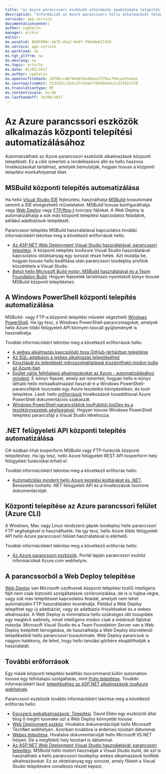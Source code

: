 ```yaml
---
title: "az Azure parancssori eszközök alkalmazás aaaAutomate telepítési |} Microsoft Docs"
description: "Információk az Azure parancssori hello alkalmazását telepítésének észlelése"
services: app-service
documentationcenter: 
author: cephalin
manager: erikre
editor: 
ms.assetid: 8b65980c-eb75-44a2-8e0f-f9eb9e617d16
ms.service: app-service
ms.workload: na
ms.tgt_pltfrm: na
ms.devlang: na
ms.topic: article
ms.date: 01/05/2017
ms.author: cephalin
ms.openlocfilehash: 3df66cc4bf4e6819ed0eee7278ac79dca2e5daa2
ms.sourcegitcommit: 523283cc1b3c37c428e77850964dc1c33742c5f0
ms.translationtype: MT
ms.contentlocale: hu-HU
ms.lasthandoff: 10/06/2017
---
```

# <a name="automate-deployment-of-your-azure-app-with-command-line-tools"></a>Az Azure parancssori eszközök alkalmazás központi telepítési automatizálásához
Automatizálható az Azure parancssori eszközök alkalmazások központi telepítését. Ez a cikk ismerteti a rendelkezésre álló és hello hasznos hivatkozásokat tartalmaz, amelyek bemutatják, hogyan toouse a központi telepítési munkafolyamat őket. 

## <a name="msbuild"></a>MSBuild központi telepítés automatizálása
Ha hello [Visual Studio IDE](#vs) fejlesztési, használhatja [MSBuild](http://msbuildbook.com/) tooautomate semmit a IDE elvégezhető műveleteket. MSBuild toouse konfigurálhatja vagy [Web Deploy](#webdeploy) vagy [FTP/ftps-t](#ftp) toocopy fájlokat. A Web Deploy is automatizálhatja a sok más központi telepítési kapcsolatos feladatok, például adatbázisok telepítését.

Parancssori telepítés MSBuild használatával kapcsolatos további információkért tekintse meg a következő erőforrások hello:

* [Az ASP.NET Web Deployment Visual Studio használatával: parancssori telepítési](http://www.asp.net/mvc/tutorials/deployment/visual-studio-web-deployment/command-line-deployment). A központi telepítés tooAzure Visual Studio használatával kapcsolatos oktatóanyag egy sorozat része hetek. Azt mutatja be, hogyan toouse hello beállítása után parancssori toodeploy profilok közzététele a Visual Studio.
* [Belső hello Microsoft Build motor: MSBuild használatával és a Team Foundation Build](http://msbuildbook.com/). Hogyan fejezetek tartalmazó nyomtatott könyv toouse MSBuild központi telepítéshez.

## <a name="powershell"></a>A Windows PowerShell központi telepítés automatizálása
MSBuild- vagy FTP-a központi telepítési művelet végezhető [Windows PowerShell](http://msdn.microsoft.com/library/dd835506.aspx). Ha így tesz, a Windows PowerShell-parancsmagokat, amelyek hello Azure többi felügyeleti API könnyen toocall gyűjteményét is használhatja.

További információkért tekintse meg a következő erőforrások hello:

* [A webes alkalmazás kapcsolódó tooa GitHub-tárházban telepítése](app-service-web-arm-from-github-provision.md)
* [Az SQL-adatbázis a webes alkalmazás telepítéséhez](app-service-web-arm-with-sql-database-provision.md)
* [Kiosztását és telepítését mikroszolgáltatások kiszámítható módon tudja az Azure-ban](app-service-deploy-complex-application-predictably.md)
* [Épület valós felhőalapú alkalmazásokat az Azure - automatizálásához mindent](http://asp.net/aspnet/overview/developing-apps-with-windows-azure/building-real-world-cloud-apps-with-windows-azure/automate-everything). E-könyv fejezet, amely azt ismerteti, hogyan hello e-könyv látható hello mintaalkalmazást használ-e a Windows PowerShell-parancsfájlok toocreate egy Azure tesztelési környezetben, és tooit telepítése. Lásd: hello [erőforrások](http://asp.net/aspnet/overview/developing-apps-with-windows-azure/building-real-world-cloud-apps-with-windows-azure/automate-everything#resources) hivatkozások tooadditional Azure PowerShell dokumentációs szakaszát.
* [Windows PowerShell-parancsfájlok tooPublish tooDev és a tesztkörnyezetek segítségével](../vs-azure-tools-publishing-using-powershell-scripts.md). Hogyan toouse Windows PowerShell telepítési parancsfájl a Visual Studio létrehozza.

## <a name="api"></a>.NET felügyeleti API központi telepítés automatizálása
C#-kódban írhat tooperform MSBuild vagy FTP-funkciók központi telepítéshez. Ha így tesz, hello Azure felügyeleti REST API tooperform hely felügyeleti funkciókat érheti el.

További információkért tekintse meg a következő erőforrás hello:

* [Automatizálás mindent hello Azure kezelési kódtárakat és .NET](http://www.hanselman.com/blog/PennyPinchingInTheCloudAutomatingEverythingWithTheWindowsAzureManagementLibrariesAndNET.aspx). Bevezetés toohello .NET felügyeleti API és a hivatkozások toomore dokumentációját.

## <a name="cli"></a>Központi telepítése az Azure parancssori felület (Azure CLI)
A Windows, Mac vagy Linux rendszerű gépek toodeploy hello parancssori FTP segítségével is használhatók. Ha így tesz, hello Azure többi felügyeleti API hello Azure parancssori felület használatával is elérhető.

További információkért tekintse meg a következő erőforrás hello:

* [Az Azure parancssori eszközök](https://azure.microsoft.com/downloads/). Portál lapján parancssori eszköz információkat Azure.com webhelyre.

## <a name="webdeploy"></a>A parancssorból a Web Deploy telepítése
[Web Deploy](http://www.iis.net/downloads/microsoft/web-deploy) van Microsoft-szoftverek központi telepítési tooIIS intelligens fájlt nem csak biztosító szolgáltatások szinkronizálása, de is is hajtsa végre, vagy sok más telepítéssel kapcsolatos feladat, amelyet nem lehet automatizálni FTP használatakor koordinálja. Például a Web Deploy telepíthet egy új adatbázist, vagy az adatbázis-frissítéseket és a webes alkalmazást. A Web Deploy is minimálisra hello szükséges idő tooupdate egy meglévő webhely, mivel intelligens módon csak a módosult fájlokat másolja. Microsoft Visual Studio és a Team Foundation Server van a Web Deploy beépített támogatása, de használhatja a Web Deploy közvetlenül telepítéséből hello parancssori tooautomate. Web Deploy parancsok is nagyon hatékony, de lehet, hogy hello tanulási görbére elsajátíthatják a használatát.

## <a name="more-resources"></a>További erőforrások
Egy másik központi telepítési beállítás toocommand külön automation toouse egy felhőalapú szolgáltatás, mint [Polip telepítése](http://en.wikipedia.org/wiki/Octopus_Deploy). További információkért lásd: [telepítéséhez az ASP.NET alkalmazások tooAzure webhelyek](https://octopusdeploy.com/blog/deploy-aspnet-applications-to-azure-websites).

Parancssori eszközök további információkért tekintse meg a következő erőforrás hello:

* [Egyszerű webalkalmazások: Telepítési](https://azure.microsoft.com/blog/2014/07/28/simple-azure-websites-deployment/). David Ebbo egy eszközről által blog ő megírt toomake azt a Web Deploy könnyebb toouse.
* [Web Deployment eszköz](http://technet.microsoft.com/library/dd568996). Hivatalos dokumentációját hello Microsoft TechNet webhelyen. Azonban továbbra is érdemes toostart dátummal.
* [Webes telepítése](http://www.iis.net/learn/publish/using-web-deploy). Hivatalos dokumentációját hello Microsoft IIS.NET helyen. De a megfelelő hely toostart is dátummal.
* [Az ASP.NET Web Deployment Visual Studio használatával: parancssori telepítési](http://www.asp.net/mvc/tutorials/deployment/visual-studio-web-deployment/command-line-deployment). MSBuild hello motort használják a Visual Studio build, de azt is használható a hello parancssori toodeploy webes alkalmazások tooWeb alkalmazásokat. Ez az oktatóanyag egy sorozat, amely főként a Visual Studio telepítésére vonatkozó részét képezi.

